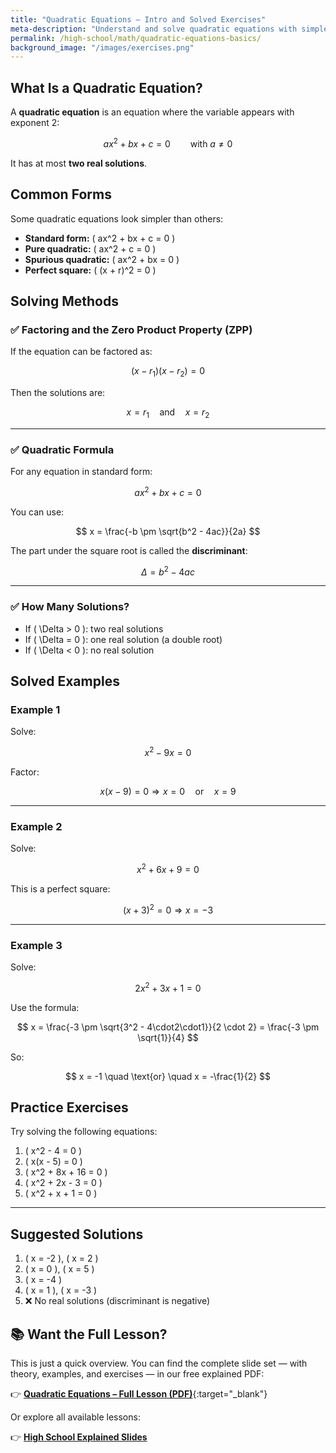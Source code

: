 ```yaml
---
title: "Quadratic Equations – Intro and Solved Exercises"
meta-description: "Understand and solve quadratic equations with simple explanations and worked examples. Ideal for high school students beginning algebra."
permalink: /high-school/math/quadratic-equations-basics/
background_image: "/images/exercises.png"
---
```


<!-- Google tag (gtag.js) -->
<script async src="https://www.googletagmanager.com/gtag/js?id=G-3P4GLVFYWW"></script>
<script>
  window.dataLayer = window.dataLayer || [];
  function gtag(){dataLayer.push(arguments);}
  gtag('js', new Date());

  gtag('config', 'G-3P4GLVFYWW');
</script>

<div class="content-box">

## What Is a Quadratic Equation?

A **quadratic equation** is an equation where the variable appears with exponent 2:

$$
ax^2 + bx + c = 0 \qquad \text{with } a \neq 0
$$

It has at most **two real solutions**.

</div>

<div class="content-box">

## Common Forms

Some quadratic equations look simpler than others:

- **Standard form:** \( ax^2 + bx + c = 0 \)
- **Pure quadratic:** \( ax^2 + c = 0 \)
- **Spurious quadratic:** \( ax^2 + bx = 0 \)
- **Perfect square:** \( (x + r)^2 = 0 \)

</div>

<div class="content-box">

## Solving Methods

### ✅ Factoring and the Zero Product Property (ZPP)

If the equation can be factored as:

$$
(x - r_1)(x - r_2) = 0
$$

Then the solutions are:

$$
x = r_1 \quad \text{and} \quad x = r_2
$$

---

### ✅ Quadratic Formula

For any equation in standard form:

$$
ax^2 + bx + c = 0
$$

You can use:

$$
x = \frac{-b \pm \sqrt{b^2 - 4ac}}{2a}
$$

The part under the square root is called the **discriminant**:

$$
\Delta = b^2 - 4ac
$$

---

### ✅ How Many Solutions?

- If \( \Delta > 0 \): two real solutions  
- If \( \Delta = 0 \): one real solution (a double root)  
- If \( \Delta < 0 \): no real solution

</div>

<div class="content-box">

## Solved Examples

### Example 1

Solve:

$$
x^2 - 9x = 0
$$

Factor:

$$
x(x - 9) = 0 \Rightarrow x = 0 \quad \text{or} \quad x = 9
$$

---

### Example 2

Solve:

$$
x^2 + 6x + 9 = 0
$$

This is a perfect square:

$$
(x + 3)^2 = 0 \Rightarrow x = -3
$$

---

### Example 3

Solve:

$$
2x^2 + 3x + 1 = 0
$$

Use the formula:

$$
x = \frac{-3 \pm \sqrt{3^2 - 4\cdot2\cdot1}}{2 \cdot 2} =
\frac{-3 \pm \sqrt{1}}{4}
$$

So:

$$
x = -1 \quad \text{or} \quad x = -\frac{1}{2}
$$

</div>

<div class="content-box">

## Practice Exercises

Try solving the following equations:

1. \( x^2 - 4 = 0 \)  
2. \( x(x - 5) = 0 \)  
3. \( x^2 + 8x + 16 = 0 \)  
4. \( x^2 + 2x - 3 = 0 \)  
5. \( x^2 + x + 1 = 0 \)

---

## Suggested Solutions

1. \( x = -2 \), \( x = 2 \)  
2. \( x = 0 \), \( x = 5 \)  
3. \( x = -4 \)  
4. \( x = 1 \), \( x = -3 \)  
5. ❌ No real solutions (discriminant is negative)

</div>

<div class="content-box">

## 📚 Want the Full Lesson?

This is just a quick overview. You can find the complete slide set — with theory, examples, and exercises — in our free explained PDF:

👉 [**Quadratic Equations – Full Lesson (PDF)**](/materials/high-school/math/quadratic-equations.pdf){:target="_blank"}

Or explore all available lessons:

👉 [**High School Explained Slides**](/high-school/explained-slides/)

</div>
